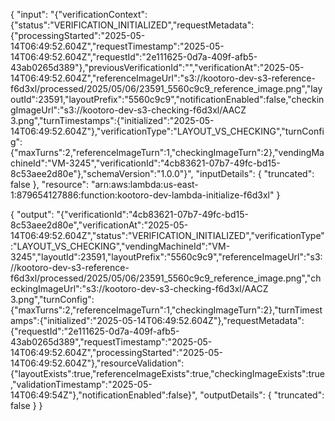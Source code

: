 {
  "input": "{\"verificationContext\":{\"status\":\"VERIFICATION_INITIALIZED\",\"requestMetadata\":{\"processingStarted\":\"2025-05-14T06:49:52.604Z\",\"requestTimestamp\":\"2025-05-14T06:49:52.604Z\",\"requestId\":\"2e111625-0d7a-409f-afb5-43ab0265d389\"},\"previousVerificationId\":\"\",\"verificationAt\":\"2025-05-14T06:49:52.604Z\",\"referenceImageUrl\":\"s3://kootoro-dev-s3-reference-f6d3xl/processed/2025/05/06/23591_5560c9c9_reference_image.png\",\"layoutId\":23591,\"layoutPrefix\":\"5560c9c9\",\"notificationEnabled\":false,\"checkingImageUrl\":\"s3://kootoro-dev-s3-checking-f6d3xl/AACZ 3.png\",\"turnTimestamps\":{\"initialized\":\"2025-05-14T06:49:52.604Z\"},\"verificationType\":\"LAYOUT_VS_CHECKING\",\"turnConfig\":{\"maxTurns\":2,\"referenceImageTurn\":1,\"checkingImageTurn\":2},\"vendingMachineId\":\"VM-3245\",\"verificationId\":\"4cb83621-07b7-49fc-bd15-8c53aee2d80e\"},\"schemaVersion\":\"1.0.0\"}",
  "inputDetails": {
    "truncated": false
  },
  "resource": "arn:aws:lambda:us-east-1:879654127886:function:kootoro-dev-lambda-initialize-f6d3xl"
}

{
  "output": "{\"verificationId\":\"4cb83621-07b7-49fc-bd15-8c53aee2d80e\",\"verificationAt\":\"2025-05-14T06:49:52.604Z\",\"status\":\"VERIFICATION_INITIALIZED\",\"verificationType\":\"LAYOUT_VS_CHECKING\",\"vendingMachineId\":\"VM-3245\",\"layoutId\":23591,\"layoutPrefix\":\"5560c9c9\",\"referenceImageUrl\":\"s3://kootoro-dev-s3-reference-f6d3xl/processed/2025/05/06/23591_5560c9c9_reference_image.png\",\"checkingImageUrl\":\"s3://kootoro-dev-s3-checking-f6d3xl/AACZ 3.png\",\"turnConfig\":{\"maxTurns\":2,\"referenceImageTurn\":1,\"checkingImageTurn\":2},\"turnTimestamps\":{\"initialized\":\"2025-05-14T06:49:52.604Z\"},\"requestMetadata\":{\"requestId\":\"2e111625-0d7a-409f-afb5-43ab0265d389\",\"requestTimestamp\":\"2025-05-14T06:49:52.604Z\",\"processingStarted\":\"2025-05-14T06:49:52.604Z\"},\"resourceValidation\":{\"layoutExists\":true,\"referenceImageExists\":true,\"checkingImageExists\":true,\"validationTimestamp\":\"2025-05-14T06:49:54Z\"},\"notificationEnabled\":false}",
  "outputDetails": {
    "truncated": false
  }
}